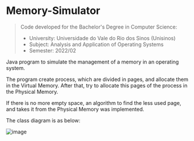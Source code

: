 # Memory-Simulator

> Code developed for the Bachelor's Degree in Computer Science:  
> - University: Universidade do Vale do Rio dos Sinos (Unisinos)  
> - Subject: Analysis and Application of Operating Systems  
> - Semester: 2022/02  
  
  
Java program to simulate the management of a memory in an operating system.

The program create process, which are divided in pages, and allocate them in the Virtual Memory.
After that, try to allocate this pages of the process in the Physical Memory.

If there is no more empty space, an algorithm to find the less used page, and takes it from the Physical Memory was implemented.

The class diagram is as below:

![image](https://user-images.githubusercontent.com/60155867/203888074-1513a048-e90c-4b59-8969-dd27ee422e1f.png)
